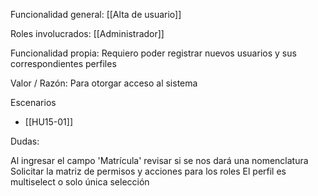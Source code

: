 Funcionalidad general:
[[Alta de usuario]]

Roles involucrados:
	[[Administrador]]

Funcionalidad propia:
Requiero poder registrar nuevos usuarios y sus correspondientes perfiles

Valor / Razón:
Para otorgar acceso al sistema

Escenarios
* [[HU15-01]]


Dudas:

Al ingresar el campo 'Matrícula' revisar si se nos dará una nomenclatura
Solicitar la matriz de permisos y acciones para los roles
El perfil es multiselect o solo única selección

